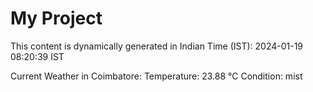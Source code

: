 # My Project

This content is dynamically generated in Indian Time (IST): 2024-01-19 08:20:39 IST


Current Weather in Coimbatore:
Temperature: 23.88 °C
Condition: mist
